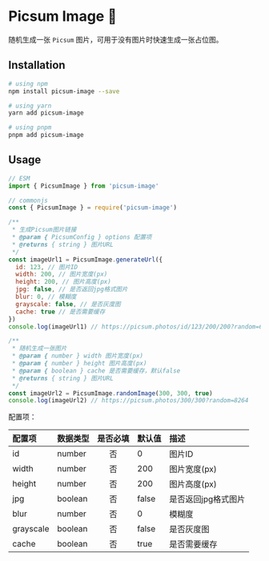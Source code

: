 # Picsum Image 📌

随机生成一张 `Picsum` 图片，可用于没有图片时快速生成一张占位图。

## Installation

``` sh
# using npm
npm install picsum-image --save

# using yarn
yarn add picsum-image

# using pnpm
pnpm add picsum-image
```

## Usage

``` js
// ESM
import { PicsumImage } from 'picsum-image'

// commonjs
const { PicsumImage } = require('picsum-image')

/**
 * 生成Picsum图片链接
 * @param { PicsumConfig } options 配置项
 * @returns { string } 图片URL
 */
const imageUrl1 = PicsumImage.generateUrl({
  id: 123, // 图片ID
  width: 200, // 图片宽度(px)
  height: 200, // 图片高度(px)
  jpg: false, // 是否返回jpg格式图片
  blur: 0, // 模糊度
  grayscale: false, // 是否灰度图
  cache: true // 是否需要缓存
})
console.log(imageUrl1) // https://picsum.photos/id/123/200/200?random=6502

/**
 * 随机生成一张图片
 * @param { number } width 图片宽度(px)
 * @param { number } height 图片高度(px)
 * @param { boolean } cache 是否需要缓存，默认false
 * @returns { string } 图片URL
 */
const imageUrl2 = PicsumImage.randomImage(300, 300, true)
console.log(imageUrl2) // https://picsum.photos/300/300?random=8264
```

配置项：

| 配置项    | 数据类型 | 是否必填 | 默认值 | 描述                |
| :-------- | :------- | :------: | :----- | :------------------ |
| id        | number   |    否    | 0      | 图片ID              |
| width     | number   |    否    | 200    | 图片宽度(px)        |
| height    | number   |    否    | 200    | 图片高度(px)        |
| jpg       | boolean  |    否    | false  | 是否返回jpg格式图片 |
| blur      | number   |    否    | 0      | 模糊度              |
| grayscale | boolean  |    否    | false  | 是否灰度图          |
| cache     | boolean  |    否    | true   | 是否需要缓存        |
